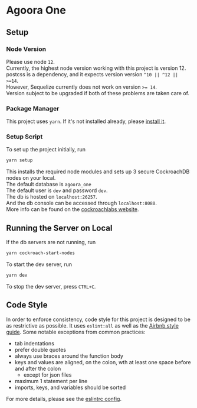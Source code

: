 # Agoora One
## Setup
### Node Version
Please use node `12`.\
Currently, the highest node version working with this project is version 12.\
postcss is a dependency, and it expects version version `^10 || ^12 || >=14`.\
However, Sequelize currently does not work on version `>= 14`.\
Version subject to be upgraded if both of these problems are taken care of.

### Package Manager

This project uses `yarn`. If it's not installed already, please 
[install it](https://classic.yarnpkg.com/en/docs/install).

### Setup Script
To set up the project initially, run

```bash
yarn setup
```

This installs the required node modules and sets up 3 secure CockroachDB nodes on your local.\
The default database is `agoora_one`\
The default user is `dev` and password `dev`.\
The db is hosted on `localhost:26257`.\
And the db console can be accessed through `localhost:8080`.\
More info can be found on the 
[cockroachlabs website](https://www.cockroachlabs.com/docs/v20.2/build-a-nodejs-app-with-cockroachdb-sequelize). 

## Running the Server on Local

If the db servers are not running, run

```bash
yarn cockroach-start-nodes
```

To start the dev server, run

```bash
yarn dev
```

To stop the dev server, press `CTRL+C`.

## Code Style
In order to enforce consistency, code style for this project is designed to be as restrictive as possible. 
It uses `eslint:all` as well as the 
[Airbnb style guide](https://github.com/airbnb/javascript). 
Some notable exceptions from common practices:

- tab indentations
- prefer double quotes
- always use braces around the function body
- keys and values are aligned, on the colon, wth at least one space before and after the colon
	- except for json files
- maximum 1 statement per line
- imports, keys, and variables should be sorted

For more details, please see the [eslintrc config](.eslintrc.json).